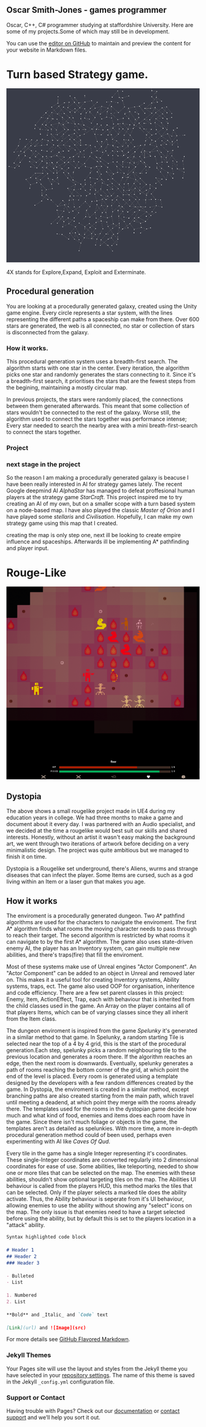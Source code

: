 ## Oscar Smith-Jones - games programmer

Oscar, C++, C# programmer studying at staffordshire University. Here are some of my projects.Some of which may still be in development.

You can use the [editor on GitHub](https://github.com/ozzysmithjones/ozzysmithjones.github.io/edit/master/README.md) to maintain and preview the content for your website in Markdown files.


# Turn based Strategy game.

![Image](https://github.com/ozzysmithjones/ozzysmithjones.github.io/blob/master/GalaxyGeneration.PNG?raw=true)

4X stands for Explore,Expand, Exploit and Exterminate. 

## Procedural generation

You are looking at a procedurally generated galaxy, created using the Unity game engine. Every circle represents a star system, with the lines representing the different paths a spaceship can make from there. Over 600 stars are generated, the web is all connected, no star or collection of stars is disconnected from the galaxy. 

### How it works. 

This procedural generation system uses a breadth-first search. The algorithm starts with one star in the center. Every iteration, the algorithm picks one star and randomly generates the stars connecting to it. Since it's a breadth-first search, it prioritises the stars that are the fewest steps from the begining, maintaining a mostly circular map. 

In previous projects, the stars were randomly placed, the connections between them generated afterwards. This meant that some collection of stars wouldn't be connected to the rest of the galaxy. Worse still, the algorithm used to connect the stars together was performance intense; Every star needed to search the nearby area with a mini breath-first-search to connect the stars together. 

### Project


### next stage in the project

So the reason I am making a procedurally generated galaxy is beacuse I have been really interested in AI for strategy games lately. The recent Google deepmind AI  _AlphaStar_ has managed to defeat proffesional human players at the strategy game _StarCraft_. This project inspired me to try creating an AI of my own, but on a smaller scope with a turn based system on a node-based map. I have also played the classic _Master of Orion_ and I have played some _stellaris_ and _Civilisation_. Hopefully, I can make my own strategy game using this map that I created.

creating the map is only step one, next ill be looking to create empire influence and spaceships. Afterwards ill be implementing A* pathfinding and player input. 

# Rouge-Like

![RougeLike](https://github.com/ozzysmithjones/ozzysmithjones.github.io/blob/master/FIRE.PNG?raw=true)

## Dystopia 

The above shows a small rougelike project made in UE4 during my education years in college. We had three months to make a game and document about it every day. I was partnered with an Audio specialist, and we decided at the time a rougelike would best suit our skills and shared interests. Honestly, without an artist it wasn't easy making the background art, we went through two iterations of artwork before deciding on a very minimalistic design. The project was quite ambitious but we managed to finish it on time.

Dystopia is a Rougelike set underground, there's Aliens, wurms and strange diseases that can infect the player. Some Items are cursed, such as a god living within an Item or a laser gun that makes you age. 


## How it works

The enviroment is a procedurally generated dungeon. Two A* pathfind algorithms are used for the characters to navigate the enviroment. The first A* algorithm finds what rooms the moving character needs to pass through to reach their target. The second algorithm is restricted by what rooms it can navigate to by the first A* algorithm. The game also uses state-driven enemy AI, the player has an Inventory system, can gain multiple new abilities, and there's traps(fire) that fill the enviroment.   

Most of these systems make use of Unreal engines "Actor Component". An "Actor Component" can be added to an object in Unreal and removed later on. This makes it a useful tool for creating Inventory systems, Ability systems, traps, ect. The game also used OOP for organisation, inheritence and code efficiency. There are a few set parent classes in this project: Enemy, Item, ActionEffect, Trap, each with behaviour that is inherited from the child classes used in the game. An Array on the player contains all of that players Items, which can be of varying classes since they all inherit from the Item class. 

The dungeon enviroment is inspired from the game _Spelunky_ it's generated in a similar method to that game. In Spelunky, a random starting Tile is selected near the top of a 4 by 4 grid, this is the start of the procedural generation.Each step, spelunky picks a random neighbouring tile to the previous location and generates a room there. If the algorithm reaches an edge, then the next room is downwards. Eventually, spelunky generates a path of rooms reaching the bottom corner of the grid, at which point the end of the level is placed. Every room is generated using a template designed by the developers with a few random differences created by the game. In Dystopia, the enviroment is created in a similar method, except branching paths are also created starting from the main path, which travel until meeting a deadend, at which point they merge with the rooms already there. The templates used for the rooms in the dystopian game decide how much and what kind of food, enemies and items does each room have in the game. Since there isn't much foliage or objects in the game, the templates aren't as detailed as spelunkies. With more time, a more in-depth procedural generation method could of been used, perhaps even experimenting with AI like _Caves Of Qud_. 

Every tile in the game has a single Integer representing it's coordinates. These single-Integer coordinates are converted regularly into 2 dimensional coordinates for ease of use. Some abilities, like teleporting, needed to show one or more tiles that can be selected on the map. The enemies with these abilities, shouldn't show optional targeting tiles on the map. The Abilities UI behaviour is called from the players HUD, this method marks the tiles that can be selected. Only if the player selects a marked tile does the ability activate. Thus, the Ability behaviour is seperate from it's UI behaviour, allowing enemies to use the ability without showing any "select" icons on the map.  The only issue is that enemies need to have a target selected before using the ability, but by default this is set to the players location in a "attack" ability.


```markdown
Syntax highlighted code block

# Header 1 
## Header 2
### Header 3

- Bulleted
- List

1. Numbered
2. List

**Bold** and _Italic_ and `Code` text

[Link](url) and ![Image](src)
```

For more details see [GitHub Flavored Markdown](https://guides.github.com/features/mastering-markdown/).

### Jekyll Themes

Your Pages site will use the layout and styles from the Jekyll theme you have selected in your [repository settings](https://github.com/ozzysmithjones/ozzysmithjones.github.io/settings). The name of this theme is saved in the Jekyll `_config.yml` configuration file.

### Support or Contact

Having trouble with Pages? Check out our [documentation](https://help.github.com/categories/github-pages-basics/) or [contact support](https://github.com/contact) and we’ll help you sort it out.
